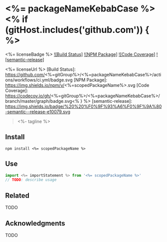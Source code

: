# <%= packageNameKebabCase %><% if (gitHost.includes('github.com')) { %>
<%= licenseBadge %>
[![Build Status]](https://github.com/<%=gitGroup%>/<%=packageNameKebabCase%>/actions/workflows/ci.yml)
[![NPM Package]](https://npmjs.org/package/<%=scopedPackageName%>)
[![Code Coverage]](https://codecov.io/gh/<%=gitGroup%>/<%=packageNameKebabCase%>)
[![semantic-release]](https://github.com/semantic-release/semantic-release)

<%= licenseUrl %>
[Build Status]: https://github.com/<%=gitGroup%>/<%=packageNameKebabCase%>/actions/workflows/ci.yml/badge.svg
[NPM Package]: https://img.shields.io/npm/v/<%=scopedPackageName%>.svg
[Code Coverage]: https://codecov.io/gh/<%=gitGroup%>/<%=packageNameKebabCase%>/branch/master/graph/badge.svg<% } %>
[semantic-release]: https://img.shields.io/badge/%20%20%F0%9F%93%A6%F0%9F%9A%80-semantic--release-e10079.svg

> <%- tagline %>

## Install

``` shell
npm install <%= scopedPackageName %>
```

## Use

``` typescript
import <%= importStatement %> from '<%= scopedPackageName %>'
// TODO: describe usage
```

## Related

TODO

## Acknowledgments

TODO
